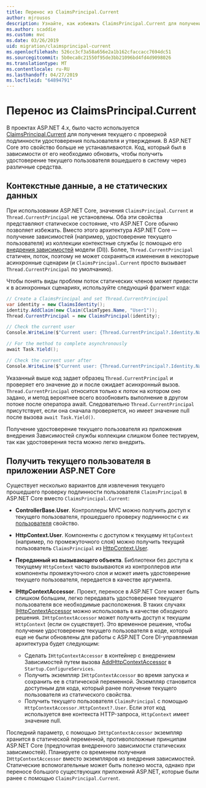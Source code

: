 ```yaml
---
title: Перенос из ClaimsPrincipal.Current
author: mjrousos
description: Узнайте, как избежать ClaimsPrincipal.Current для получения удостоверения текущего прошедшего проверку подлинности пользователя и утверждения в ASP.NET Core.
ms.author: scaddie
ms.custom: mvc
ms.date: 03/26/2019
uid: migration/claimsprincipal-current
ms.openlocfilehash: 526cc3cf3a58a656e2a1b162cfaccacc7694dc51
ms.sourcegitcommit: 5b0eca8c21550f95de3bb21096bd4fd4d9098026
ms.translationtype: MT
ms.contentlocale: ru-RU
ms.lasthandoff: 04/27/2019
ms.locfileid: "64894791"
---
```

# <a name="migrate-from-claimsprincipalcurrent"></a>Перенос из ClaimsPrincipal.Current

В проектах ASP.NET 4.x, было часто используется [ClaimsPrincipal.Current](/dotnet/api/system.security.claims.claimsprincipal.current) для получения текущего с проверкой подлинности удостоверения пользователя и утверждения. В ASP.NET Core это свойство больше не устанавливаются. Код, который был в зависимости от его необходимо обновить, чтобы получить удостоверение текущего пользователя вошедшего в систему через различные средства.

## <a name="context-specific-data-instead-of-static-data"></a>Контекстные данные, а не статических данных

При использовании ASP.NET Core, значения `ClaimsPrincipal.Current` и `Thread.CurrentPrincipal` не установлены. Оба эти свойства представляют статическое состояние, что ASP.NET Core обычно позволяет избежать. Вместо этого архитектура ASP.NET Core — получение зависимостей (например, удостоверение текущего пользователя) из коллекции контекстные службы (с помощью его [внедрения зависимостей](xref:fundamentals/dependency-injection) модели (DI)). Более, `Thread.CurrentPrincipal` статичен, поток, поэтому не может сохраняться изменения в некоторые асинхронные сценарии (и `ClaimsPrincipal.Current` просто вызывает `Thread.CurrentPrincipal` по умолчанию).

Чтобы понять виды проблем поток статических членов может привести к в асинхронных сценариях, используйте следующий фрагмент кода:

```csharp
// Create a ClaimsPrincipal and set Thread.CurrentPrincipal
var identity = new ClaimsIdentity();
identity.AddClaim(new Claim(ClaimTypes.Name, "User1"));
Thread.CurrentPrincipal = new ClaimsPrincipal(identity);

// Check the current user
Console.WriteLine($"Current user: {Thread.CurrentPrincipal?.Identity.Name}");

// For the method to complete asynchronously
await Task.Yield();

// Check the current user after
Console.WriteLine($"Current user: {Thread.CurrentPrincipal?.Identity.Name}");
```

Указанный выше код задает образец `Thread.CurrentPrincipal` и проверяет его значение до и после ожидает асинхронный вызов. `Thread.CurrentPrincipal` относится только к *поток* на котором оно задано, и метод вероятнее всего возобновить выполнение в другом потоке после оператора await. Следовательно `Thread.CurrentPrincipal` присутствует, если она сначала проверяется, но имеет значение null после вызова `await Task.Yield()`.

Получение удостоверение текущего пользователя из приложения внедрения Зависимостей службы коллекции слишком более тестируем, так как удостоверения теста можно легко внедрить.

## <a name="retrieve-the-current-user-in-an-aspnet-core-app"></a>Получить текущего пользователя в приложении ASP.NET Core

Существует несколько вариантов для извлечения текущего прошедшего проверку подлинности пользователя `ClaimsPrincipal` в ASP.NET Core вместо `ClaimsPrincipal.Current`:

* **ControllerBase.User**. Контроллеры MVC можно получить доступ к текущего пользователя, прошедшего проверку подлинности с их [пользователя](/dotnet/api/microsoft.aspnetcore.mvc.controllerbase.user) свойство.
* **HttpContext.User**. Компоненты с доступом к текущему `HttpContext` (например, по промежуточного слоя) можно получить текущий пользователь `ClaimsPrincipal` из [HttpContext.User](/dotnet/api/microsoft.aspnetcore.http.httpcontext.user).
* **Переданный из вызывающего объекта**. Библиотеки без доступа к текущему `HttpContext` часто вызываются из контроллеров или компоненты промежуточного слоя и может иметь удостоверение текущего пользователя, передается в качестве аргумента.
* **IHttpContextAccessor**. Проект, переносе в ASP.NET Core может быть слишком большим, легко передавать удостоверение текущего пользователя все необходимые расположения. В таких случаях [IHttpContextAccessor](/dotnet/api/microsoft.aspnetcore.http.ihttpcontextaccessor) можно использовать в качестве обходного решения. `IHttpContextAccessor` может получить доступ к текущим `HttpContext` (если он существует). Это временное решение, чтобы получение удостоверение текущего пользователя в коде, который еще не были обновлены для работы с ASP.NET Core DI-управляемая архитектура будет следующим:

  * Сделать `IHttpContextAccessor` в контейнер с внедрением Зависимостей путем вызова [AddHttpContextAccessor](https://github.com/aspnet/Hosting/issues/793) в `Startup.ConfigureServices`.
  * Получить экземпляр `IHttpContextAccessor` во время запуска и сохранить ее в статической переменной. Экземпляр становится доступным для кода, который ранее получение текущего пользователя из статического свойства.
  * Получить текущего пользователя `ClaimsPrincipal` с помощью `HttpContextAccessor.HttpContext?.User`. Если этот код используется вне контекста HTTP-запроса, `HttpContext` имеет значение null.

Последний параметр, с помощью `IHttpContextAccessor` экземпляр хранится в статической переменной, противоположные принципам ASP.NET Core (предпочитая внедренного зависимости статических зависимостей). Планируете со временем получения `IHttpContextAccessor` вместо экземпляров из внедрения зависимостей. Статические вспомогательные может быть полезно моста, однако при переносе большого существующих приложений ASP.NET, которые были ранее с помощью `ClaimsPrincipal.Current`.
